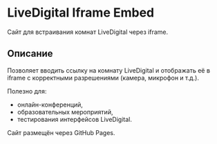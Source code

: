 # LiveDigital Iframe Embed

Сайт для встраивания комнат LiveDigital через iframe.

## Описание

Позволяет вводить ссылку на комнату LiveDigital и отображать её в iframe с корректными разрешениями (камера, микрофон и т.д.).

Полезно для:

- онлайн-конференций,
- образовательных мероприятий,
- тестирования интерфейсов LiveDigital.

Сайт размещён через GitHub Pages.
